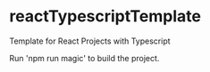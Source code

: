# reactTypescriptTemplate
Template for React Projects with Typescript

Run 'npm run magic' to build the project.
